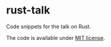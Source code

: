 # rust-talk

Code snippets for the talk on Rust.

The code is available under [MIT license](LICENSE).
